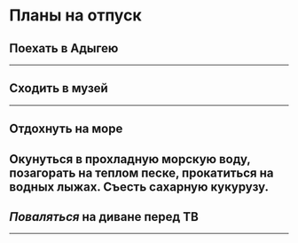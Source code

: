 # Планы на отпуск

## Поехать в Адыгею

---
## Сходить в музей

---
## Отдохнуть на море
Окунуться в прохладную морскую воду, позагорать на теплом песке, прокатиться на водных лыжах. Съесть сахарную кукурузу.
---
## _Поваляться_ на диване перед ТВ

---